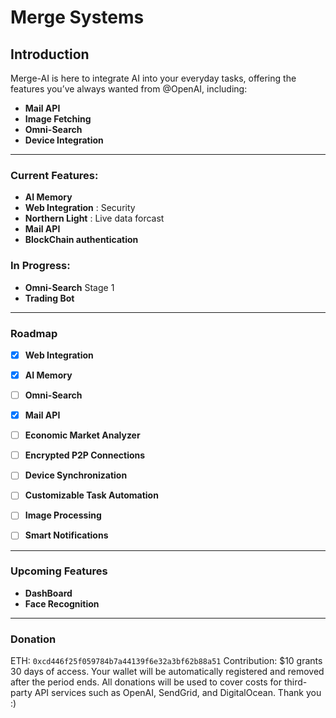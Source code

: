 # Merge Systems

## Introduction

Merge-AI is here to integrate AI into your everyday tasks, offering the features you’ve always wanted from @OpenAI, including:  
- **Mail API**  
- **Image Fetching**  
- **Omni-Search**  
- **Device Integration**  

---
### Current Features:
- **AI Memory**
- **Web Integration** : Security
- **Northern Light** : Live data forcast
- **Mail API**
- **BlockChain authentication** 
  
### In Progress:
- **Omni-Search** Stage 1
- **Trading Bot**
  
---
### Roadmap
- [x] **Web Integration**
- [x] **AI Memory**
- [ ] **Omni-Search**
- [x] **Mail API**
- [ ] **Economic Market Analyzer**
- [ ] **Encrypted P2P Connections**
- [ ] **Device Synchronization**
- [ ] **Customizable Task Automation**
- [ ] **Image Processing**
- [ ] **Smart Notifications**


---
### Upcoming Features
- **DashBoard**
- **Face Recognition**
---
### Donation
ETH: ```0xcd446f25f059784b7a44139f6e32a3bf62b88a51```
Contribution: $10 grants 30 days of access. Your wallet will be automatically registered and removed after the period ends.
All donations will be used to cover costs for third-party API services such as OpenAI, SendGrid, and DigitalOcean.
Thank you :)
